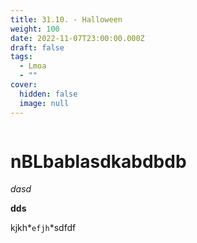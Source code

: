 ```yaml
---
title: 31.10. - Halloween
weight: 100
date: 2022-11-07T23:00:00.000Z
draft: false
tags:
  - Lmoa
  - ""
cover:
  hidden: false
  image: null
---
```



![]()

# nB﻿Lbablasdkabdbdb

*d﻿asd*

**d﻿ds**

k﻿jkh*`efjh`*sdfdf


